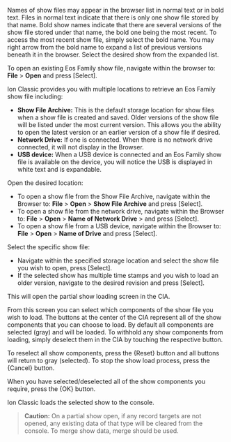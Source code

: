 Names of show files may appear in the browser list in normal text or in bold text. Files in normal text indicate that there is only one show file stored by that name. Bold show names indicate that there are several versions of the show file stored under that name, the bold one being the most recent. To access the most recent show file, simply select the bold name. You may right arrow from the bold name to expand a list of previous versions beneath it in the browser. Select the desired show from the expanded list.

To open an existing Eos Family show file, navigate within the browser to: **File** > **Open** and press [Select].

Ion Classic provides you with multiple locations to retrieve an Eos Family show file including:

- **Show File Archive:** This is the default storage location for show files when a show file is created and saved. Older versions of the show file will be listed under the most current version. This allows you the ability to open the latest version or an earlier version of a show file if desired.
- **Network Drive:** If one is connected. When there is no network drive connected, it will not display in the Browser.
- **USB device:** When a USB device is connected and an Eos Family show file is available on the device, you will notice the USB is displayed in white text and is expandable.

Open the desired location:

- To open a show file from the Show File Archive, navigate within the Browser to: **File** > **Open** > **Show File Archive** and press [Select].
- To open a show file from the network drive, navigate within the Browser to: **File** > **Open** > **Name of Network Drive** > and press [Select].
- To open a show file from a USB device, navigate within the Browser to: **File** > **Open** > **Name of Drive** and press [Select].

Select the specific show file:

- Navigate within the specified storage location and select the show file you wish to open, press [Select].
- If the selected show has multiple time stamps and you wish to load an older version, navigate to the desired revision and press [Select].

This will open the partial show loading screen in the CIA.

From this screen you can select which components of the show file you wish to load. The buttons at the center of the CIA represent all of the show components that you can choose to load. By default all components are selected (gray) and will be loaded. To withhold any show components from loading, simply deselect them in the CIA by touching the respective button.

To reselect all show components, press the {Reset} button and all buttons will return to gray (selected). To stop the show load process, press the {Cancel} button.

When you have selected/deselected all of the show components you require, press the {OK} button.

Ion Classic loads the selected show to the console.

> **Caution:** On a partial show open, if any record targets are not opened, any existing data of that type will be cleared from the console. To merge show data, merge should be used.